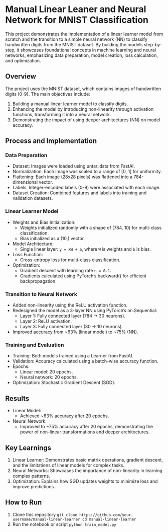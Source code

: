 # Manual Linear Leaner and Neural Network for MNIST Classification

This project demonstrates the implementation of a linear learner model from scratch and the transition to a simple neural network (NN) to classify handwritten digits from the MNIST dataset. By building the models step-by-step, it showcases foundational concepts in machine learning and neural networks, emphasizing data preparation, model creation, loss calculation, and optimization.

## Overview

The project uses the MNIST dataset, which contains images of handwritten digits (0-9). The main objectives include:

1. Building a manual linear learner model to classify digits.
2. Enhancing the model by introducing non-linearity through activation functions, transforming it into a neural network.
3. Demonstrating the impact of using deeper architectures (NN) on model accuracy.

## Process and Implementation

### Data Preparation
- Dataset: Images were loaded using untar_data from FastAI.
- Normalization: Each image was scaled to a range of [0, 1] for uniformity.
- Flattening: Each image (28x28 pixels) was flattened into a 784-dimensional vector.
- Labels: Integer-encoded labels (0-9) were associated with each image.
- Dataset Creation: Combined features and labels into training and validation datasets.

### Linear Learner Model

- Weights and Bias Initialization: 
    - Weights initialized randomly with a shape of (784, 10) for multi-class classification.
    - Bias initialized as a (10,) vector.
- Model Architecture:
    - Single linear layer: `y = XW + b`, where `W` is weights and `b` is bias.
- Loss Function:
    - Cross-entropy loss for multi-class classification.
- Optimization:
    - Gradient descent with learning rate `η = 0.1`.
    - Gradients calculated using PyTorch’s backward() for efficient backpropagation.

### Transition to Neural Network
- Added non-linearity using the ReLU activation function.
- Redesigned the model as a 3-layer NN using PyTorch’s nn.Sequential:
    - Layer 1: Fully connected layer (784 → 30 neurons).
    - Layer 2: ReLU activation.
    - Layer 3: Fully connected layer (30 → 10 neurons).
- Improved accuracy from ~63% (linear model) to ~75% (NN).

### Training and Evaluation
- Training: Both models trained using a Learner from FastAI.
- Validation: Accuracy calculated using a batch-wise accuracy function.
- Epochs:
    - Linear model: 20 epochs.
    - Neural network: 20 epochs.
- Optimization: Stochastic Gradient Descent (SGD).

## Results
- Linear Model:
    - Achieved ~63% accuracy after 20 epochs.
- Neural Network:
    - Improved to ~75% accuracy after 20 epochs, demonstrating the power of non-linear transformations and deeper architectures.

## Key Learnings
1. Linear Learner: Demonstrates basic matrix operations, gradient descent, and the limitations of linear models for complex tasks.
2. Neural Networks: Showcases the importance of non-linearity in learning complex patterns.
3. Optimization: Explains how SGD updates weights to minimize loss and improve predictions.

## How to Run
1. Clone this repository
`
git clone https://github.com/your-username/manual-linear-learner
cd manual-linear-learner
`
2. Run the notebook or script
`
python train_model.py
`
